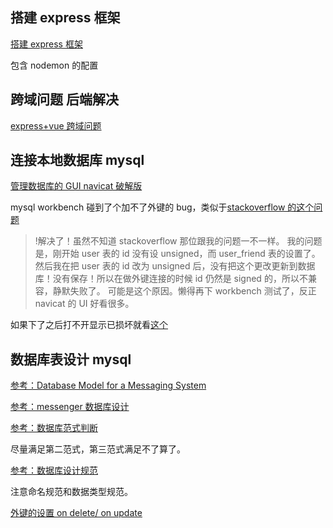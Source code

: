 ## 搭建 express 框架

[搭建 express 框架](https://www.cnblogs.com/yina-526/p/11050427.html)

包含 nodemon 的配置

## 跨域问题 后端解决

[express+vue 跨域问题](https://www.jianshu.com/p/68bd984d42ca)

## 连接本地数据库 mysql

[管理数据库的 GUI navicat 破解版](https://xclient.info/s/navicat-for-mysql.html)

mysql workbench 碰到了个加不了外键的 bug，类似于[stackoverflow 的这个问题](https://stackoverflow.com/questions/32283995/mysql-workbench-cant-select-foreign-key)

> !解决了！虽然不知道 stackoverflow 那位跟我的问题一不一样。
> 我的问题是，刚开始 user 表的 id 没有设 unsigned，而 user_friend 表的设置了。然后我在把 user 表的 id 改为 unsigned 后，没有把这个更改更新到数据库！没有保存！所以在做外键连接的时候 id 仍然是 signed 的，所以不兼容，静默失败了。
> 可能是这个原因。懒得再下 workbench 测试了，反正 navicat 的 UI 好看很多。

如果下了之后打不开显示已损坏就看[这个](https://xclient.info/a/4f212972-733a-5d3d-b3a5-dca2557cf2db.html)

## 数据库表设计 mysql

[参考：Database Model for a Messaging System](https://vertabelo.com/blog/database-model-for-a-messaging-system/)

[参考：messenger 数据库设计](https://github.com/yoosuf/Messenger)

[参考：数据库范式判断](https://blog.csdn.net/jimmy_lee1106/article/details/17793783)

尽量满足第二范式，第三范式满足不了算了。

[参考：数据库设计规范](https://www.zhihu.com/question/39967106)

注意命名规范和数据类型规范。

[外键的设置 on delete/ on update](https://www.jianshu.com/p/1a998fed6923)
